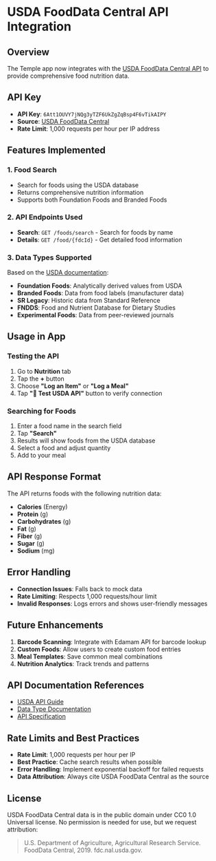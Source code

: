 # USDA FoodData Central API Integration

## Overview
The Temple app now integrates with the [USDA FoodData Central API](https://fdc.nal.usda.gov/api-guide#bkmk-3) to provide comprehensive food nutrition data.

## API Key
- **API Key**: `6Att1OUVY7jNQg3yTZF6UkZgZqBsp4F6vTikAIPY`
- **Source**: [USDA FoodData Central](https://fdc.nal.usda.gov/api-guide#bkmk-3)
- **Rate Limit**: 1,000 requests per hour per IP address

## Features Implemented

### 1. Food Search
- Search for foods using the USDA database
- Returns comprehensive nutrition information
- Supports both Foundation Foods and Branded Foods

### 2. API Endpoints Used
- **Search**: `GET /foods/search` - Search for foods by name
- **Details**: `GET /food/{fdcId}` - Get detailed food information

### 3. Data Types Supported
Based on the [USDA documentation](https://fdc.nal.usda.gov/data-documentation):

- **Foundation Foods**: Analytically derived values from USDA
- **Branded Foods**: Data from food labels (manufacturer data)
- **SR Legacy**: Historic data from Standard Reference
- **FNDDS**: Food and Nutrient Database for Dietary Studies
- **Experimental Foods**: Data from peer-reviewed journals

## Usage in App

### Testing the API
1. Go to **Nutrition** tab
2. Tap the **+** button
3. Choose **"Log an Item"** or **"Log a Meal"**
4. Tap **"🧪 Test USDA API"** button to verify connection

### Searching for Foods
1. Enter a food name in the search field
2. Tap **"Search"**
3. Results will show foods from the USDA database
4. Select a food and adjust quantity
5. Add to your meal

## API Response Format

The API returns foods with the following nutrition data:
- **Calories** (Energy)
- **Protein** (g)
- **Carbohydrates** (g)
- **Fat** (g)
- **Fiber** (g)
- **Sugar** (g)
- **Sodium** (mg)

## Error Handling

- **Connection Issues**: Falls back to mock data
- **Rate Limiting**: Respects 1,000 requests/hour limit
- **Invalid Responses**: Logs errors and shows user-friendly messages

## Future Enhancements

1. **Barcode Scanning**: Integrate with Edamam API for barcode lookup
2. **Custom Foods**: Allow users to create custom food entries
3. **Meal Templates**: Save common meal combinations
4. **Nutrition Analytics**: Track trends and patterns

## API Documentation References

- [USDA API Guide](https://fdc.nal.usda.gov/api-guide#bkmk-3)
- [Data Type Documentation](https://fdc.nal.usda.gov/data-documentation)
- [API Specification](https://app.swaggerhub.com/apis/fdcnal/food-data_central_api/1.0.1)

## Rate Limits and Best Practices

- **Rate Limit**: 1,000 requests per hour per IP
- **Best Practice**: Cache search results when possible
- **Error Handling**: Implement exponential backoff for failed requests
- **Data Attribution**: Always cite USDA FoodData Central as the source

## License

USDA FoodData Central data is in the public domain under CC0 1.0 Universal license. No permission is needed for use, but we request attribution:

> U.S. Department of Agriculture, Agricultural Research Service. FoodData Central, 2019. fdc.nal.usda.gov.
